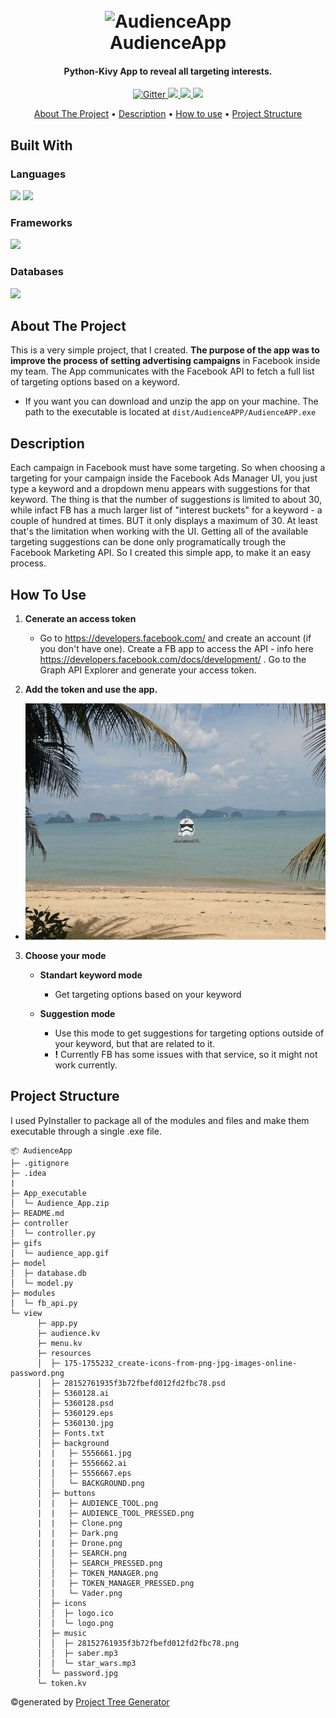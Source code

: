 <h1 align="center">
  <br>
  <img src="https://res.cloudinary.com/dawb3psft/image/upload/v1648020431/Portfolio/star.ico" alt="AudienceApp" width="150">
  <br>AudienceApp
</h1>

<h4 align="center">Python-Kivy App to reveal all targeting interests.</h4>

<p align="center">
  <a href="https://img.shields.io/badge/Made%20with-Python-blue">
    <img src="https://img.shields.io/badge/Made%20with-Python-blue"
         alt="Gitter">
  </a>
  <a href="https://img.shields.io/tokei/lines/github/Bogo56/AudienceApp">
      <img src="https://img.shields.io/tokei/lines/github/Bogo56/AudienceApp">
  </a>
  <a href="https://img.shields.io/github/languages/count/Bogo56/AudienceApp?color=f">
    <img src="https://img.shields.io/github/languages/count/Bogo56/AudienceApp?color=f">
  </a>
  <a href="https://badgen.net/github/commits/Bogo56/AudienceApp">
    <img src="https://badgen.net/github/commits/Bogo56/AudienceApp">
  </a>
</p>

<p align="center">
  <a href="#about-the-project">About The Project</a> •
  <a href="#description">Description</a> •
  <a href="#how-to-use">How to use</a> •
  <a href="#project-structure">Project Structure</a> 
</p>

## Built With
###  Languages
<p>
  <img src="https://img.shields.io/badge/Python-3776AB?style=for-the-badge&logo=python&logoColor=white">
  <img src="https://res.cloudinary.com/dawb3psft/image/upload/v1647933330/Portfolio/kv-lang.png">
<p>
  
### Frameworks
<p>
<img src="https://res.cloudinary.com/dawb3psft/image/upload/v1647933068/Portfolio/kivy.png">
</p>

### Databases
<p>
<img src="https://img.shields.io/badge/SQLite-07405E?style=for-the-badge&logo=sqlite&logoColor=white">
</p>

## About The Project
This is a very simple project, that I created. **The purpose of the app was to improve the process of setting advertising campaigns** in Facebook inside my team. The App communicates with the Facebook API to fetch a full list of targeting options based on a keyword.

* If you want you can download and unzip the app on your machine. The path to the executable is located at `dist/AudienceAPP/AudienceAPP.exe`

## Description
Each campaign in Facebook must have some targeting. So when choosing a targeting for your campaign inside the Facebook Ads Manager UI, you just type a keyword and a dropdown menu appears with suggestions for that keyword. The thing is that the number of suggestions is limited to about 30, while infact FB has a much larger list of "interest buckets" for a keyword - a couple of hundred at times. BUT it only displays a maximum of 30. At least that's the limitation when working with the UI. Getting all of the available targeting suggestions can be done only programatically trough the Facebook Marketing API. So I created this simple app, to make it an easy process.


## How To Use
1. **Cenerate an access token**
   - Go to https://developers.facebook.com/ and create an account (if you don't have one). Create a FB app to access the API - info here https://developers.facebook.com/docs/development/ . Go to the Graph API Explorer and generate your access token.
       
2. **Add the token and use the app.**
  - ![](gifs/audience_app.gif)
  

3. **Choose your mode**
    * **Standart keyword mode**
      - Get targeting options based on your keyword
      
    * **Suggestion mode**
      - Use this mode to get suggestions for targeting options outside of your keyword, but that are related to it.
      - **!** Currently FB has some issues with that service, so it might not work currently.
      


## Project Structure
I used PyInstaller to package all of the modules and files and make them executable through a single .exe file.

```
📦 AudienceApp
├─ .gitignore
├─ .idea
|
├─ App_executable
│  └─ Audience_App.zip
├─ README.md
├─ controller
│  └─ controller.py
├─ gifs
│  └─ audience_app.gif
├─ model
│  ├─ database.db
│  └─ model.py
├─ modules
│  └─ fb_api.py
└─ view
      ├─ app.py
      ├─ audience.kv
      ├─ menu.kv
      ├─ resources
      │  ├─ 175-1755232_create-icons-from-png-jpg-images-online-password.png
      │  ├─ 28152761935f3b72fbefd012fd2fbc78.psd
      |  ├─ 5360128.ai
      │  ├─ 5360128.psd
      │  ├─ 5360129.eps
      │  ├─ 5360130.jpg
      │  ├─ Fonts.txt
      │  ├─ background
      |  |   ├─ 5556661.jpg
      |  |   ├─ 5556662.ai
      │  │   ├─ 5556667.eps
      │  │   └─ BACKGROUND.png
      │  ├─ buttons
      |  |   ├─ AUDIENCE_TOOL.png
      |	 |   ├─ AUDIENCE_TOOL_PRESSED.png
      |	 |   ├─ Clone.png
      |	 |   ├─ Dark.png
      |	 |   ├─ Drone.png
      │  │   ├─ SEARCH.png
      │  │   ├─ SEARCH_PRESSED.png
      │  │   ├─ TOKEN_MANAGER.png
      │  │   ├─ TOKEN_MANAGER_PRESSED.png
      │  │   └─ Vader.png
      │  ├─ icons
      │  │  ├─ logo.ico
      │  │  └─ logo.png
      │  ├─ music
      │  │  ├─ 28152761935f3b72fbefd012fd2fbc78.png
      │  │  ├─ saber.mp3
      │  │  └─ star_wars.mp3
      │  └─ password.jpg
      └─ token.kv
```
©generated by [Project Tree Generator](https://woochanleee.github.io/project-tree-generator)

